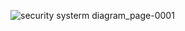 ![security systerm diagram_page-0001](https://github.com/user-attachments/assets/8bcdbdc2-2bdd-49c5-828d-1ed1430124e2)
